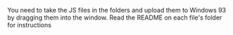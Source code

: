 
You need to take the JS files in the folders and upload them to Windows 93 by dragging them into the window.
Read the README on each file's folder for instructions
